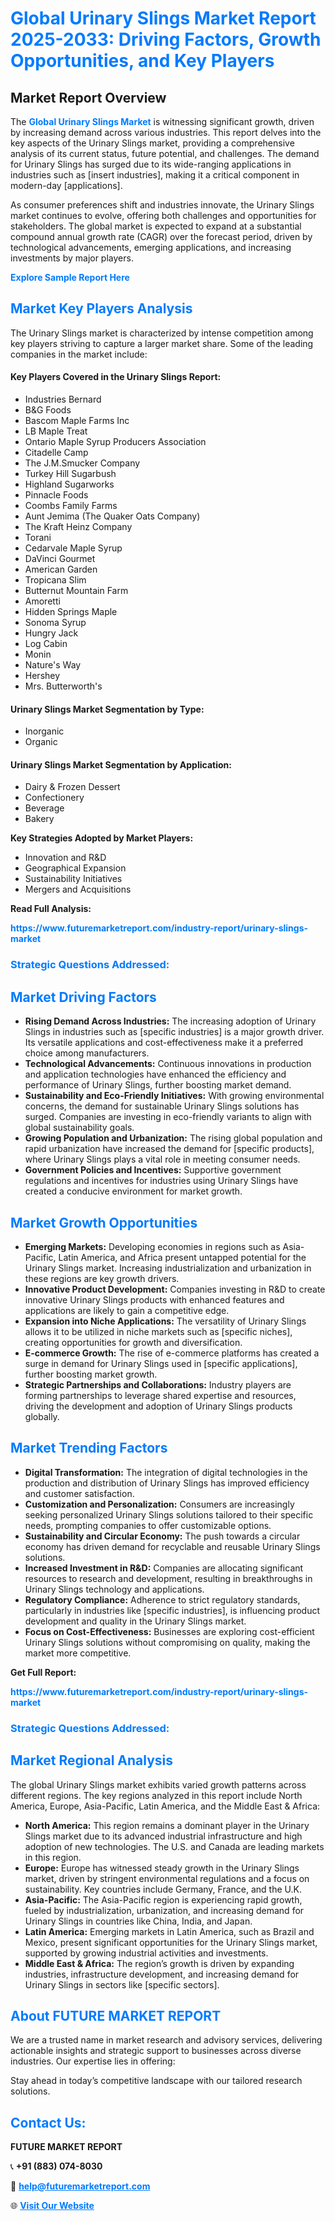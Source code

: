 <h1 style="color: #007BFF;">Global Urinary Slings Market Report 2025-2033: Driving Factors, Growth Opportunities, and Key Players</h1>

<section id="overview">
<h2>Market Report Overview</h2>
<p>The <a href="https://www.futuremarketreport.com/industry-report/urinary-slings-market" style="color: #007BFF; text-decoration: none;"><strong>Global Urinary Slings Market</strong></a> is witnessing significant growth, driven by increasing demand across various industries. This report delves into the key aspects of the Urinary Slings market, providing a comprehensive analysis of its current status, future potential, and challenges. The demand for Urinary Slings has surged due to its wide-ranging applications in industries such as [insert industries], making it a critical component in modern-day [applications].</p>
<p>As consumer preferences shift and industries innovate, the Urinary Slings market continues to evolve, offering both challenges and opportunities for stakeholders. The global market is expected to expand at a substantial compound annual growth rate (CAGR) over the forecast period, driven by technological advancements, emerging applications, and increasing investments by major players.</p>
</section>

<section id="overview">
<p><a href="https://www.futuremarketreport.com/request-sample/reportId=82637" style="color: #007BFF; text-decoration: none;"><strong>Explore Sample Report Here</strong></a></p>
</section>

<section id="key-players">
<h2 style="color: #007BFF;">Market Key Players Analysis</h2>
<p>The Urinary Slings market is characterized by intense competition among key players striving to capture a larger market share. Some of the leading companies in the market include:</p>
<h4>Key Players Covered in the Urinary Slings Report:</h4>
<ul><li>Industries Bernard</li><li>B&amp;G Foods</li><li>Bascom Maple Farms Inc</li><li>LB Maple Treat</li><li>Ontario Maple Syrup Producers Association</li><li>Citadelle Camp</li><li>The J.M.Smucker Company</li><li>Turkey Hill Sugarbush</li><li>Highland Sugarworks</li><li>Pinnacle Foods</li><li>Coombs Family Farms</li><li>Aunt Jemima (The Quaker Oats Company)</li><li>The Kraft Heinz Company</li><li>Torani</li><li>Cedarvale Maple Syrup</li><li>DaVinci Gourmet</li><li>American Garden</li><li>Tropicana Slim</li><li>Butternut Mountain Farm</li><li>Amoretti</li><li>Hidden Springs Maple</li><li>Sonoma Syrup</li><li>Hungry Jack</li><li>Log Cabin</li><li>Monin</li><li>Nature&#039;s Way</li><li>Hershey</li><li>Mrs. Butterworth&#039;s</li></ul>
<h4>Urinary Slings Market Segmentation by Type:</h4>
<ul><li>Inorganic</li><li>Organic</li></ul>

<h4>Urinary Slings Market Segmentation by Application:</h4>
<ul><li>Dairy &amp; Frozen Dessert</li><li>Confectionery</li><li>Beverage</li><li>Bakery</li></ul>
<p><strong>Key Strategies Adopted by Market Players:</strong></p>
<ul>
<li>Innovation and R&D</li>
<li>Geographical Expansion</li>
<li>Sustainability Initiatives</li>
<li>Mergers and Acquisitions</li>
</ul>
</section>

<section>
<p><strong>Read Full Analysis: </strong></p><a href="https://www.futuremarketreport.com/industry-report/urinary-slings-market" style="color: #007BFF; text-decoration: none;"><strong>https://www.futuremarketreport.com/industry-report/urinary-slings-market</strong></a>
<h3 style="color: #007BFF;">Strategic Questions Addressed:</h3>
</section>

<section id="driving-factors">
<h2 style="color: #007BFF;">Market Driving Factors</h2>
<ul>
<li><strong>Rising Demand Across Industries:</strong> The increasing adoption of Urinary Slings in industries such as [specific industries] is a major growth driver. Its versatile applications and cost-effectiveness make it a preferred choice among manufacturers.</li>
<li><strong>Technological Advancements:</strong> Continuous innovations in production and application technologies have enhanced the efficiency and performance of Urinary Slings, further boosting market demand.</li>
<li><strong>Sustainability and Eco-Friendly Initiatives:</strong> With growing environmental concerns, the demand for sustainable Urinary Slings solutions has surged. Companies are investing in eco-friendly variants to align with global sustainability goals.</li>
<li><strong>Growing Population and Urbanization:</strong> The rising global population and rapid urbanization have increased the demand for [specific products], where Urinary Slings plays a vital role in meeting consumer needs.</li>
<li><strong>Government Policies and Incentives:</strong> Supportive government regulations and incentives for industries using Urinary Slings have created a conducive environment for market growth.</li>
</ul>
</section>

<section id="growth-opportunities">
<h2 style="color: #007BFF;">Market Growth Opportunities</h2>
<ul>
<li><strong>Emerging Markets:</strong> Developing economies in regions such as Asia-Pacific, Latin America, and Africa present untapped potential for the Urinary Slings market. Increasing industrialization and urbanization in these regions are key growth drivers.</li>
<li><strong>Innovative Product Development:</strong> Companies investing in R&D to create innovative Urinary Slings products with enhanced features and applications are likely to gain a competitive edge.</li>
<li><strong>Expansion into Niche Applications:</strong> The versatility of Urinary Slings allows it to be utilized in niche markets such as [specific niches], creating opportunities for growth and diversification.</li>
<li><strong>E-commerce Growth:</strong> The rise of e-commerce platforms has created a surge in demand for Urinary Slings used in [specific applications], further boosting market growth.</li>
<li><strong>Strategic Partnerships and Collaborations:</strong> Industry players are forming partnerships to leverage shared expertise and resources, driving the development and adoption of Urinary Slings products globally.</li>
</ul>
</section>

<section id="trending-factors">
<h2 style="color: #007BFF;">Market Trending Factors</h2>
<ul>
<li><strong>Digital Transformation:</strong> The integration of digital technologies in the production and distribution of Urinary Slings has improved efficiency and customer satisfaction.</li>
<li><strong>Customization and Personalization:</strong> Consumers are increasingly seeking personalized Urinary Slings solutions tailored to their specific needs, prompting companies to offer customizable options.</li>
<li><strong>Sustainability and Circular Economy:</strong> The push towards a circular economy has driven demand for recyclable and reusable Urinary Slings solutions.</li>
<li><strong>Increased Investment in R&D:</strong> Companies are allocating significant resources to research and development, resulting in breakthroughs in Urinary Slings technology and applications.</li>
<li><strong>Regulatory Compliance:</strong> Adherence to strict regulatory standards, particularly in industries like [specific industries], is influencing product development and quality in the Urinary Slings market.</li>
<li><strong>Focus on Cost-Effectiveness:</strong> Businesses are exploring cost-efficient Urinary Slings solutions without compromising on quality, making the market more competitive.</li>
</ul>
</section>

<section>
<p><strong>Get Full Report: </strong></p><a href="https://www.futuremarketreport.com/industry-report/urinary-slings-market" style="color: #007BFF; text-decoration: none;"><strong>https://www.futuremarketreport.com/industry-report/urinary-slings-market</strong></a>
<h3 style="color: #007BFF;">Strategic Questions Addressed:</h3>
</section>


<section id="regional-analysis">
<h2 style="color: #007BFF;">Market Regional Analysis</h2>
<p>The global Urinary Slings market exhibits varied growth patterns across different regions. The key regions analyzed in this report include North America, Europe, Asia-Pacific, Latin America, and the Middle East & Africa:</p>
<ul>
<li><strong>North America:</strong> This region remains a dominant player in the Urinary Slings market due to its advanced industrial infrastructure and high adoption of new technologies. The U.S. and Canada are leading markets in this region.</li>
<li><strong>Europe:</strong> Europe has witnessed steady growth in the Urinary Slings market, driven by stringent environmental regulations and a focus on sustainability. Key countries include Germany, France, and the U.K.</li>
<li><strong>Asia-Pacific:</strong> The Asia-Pacific region is experiencing rapid growth, fueled by industrialization, urbanization, and increasing demand for Urinary Slings in countries like China, India, and Japan.</li>
<li><strong>Latin America:</strong> Emerging markets in Latin America, such as Brazil and Mexico, present significant opportunities for the Urinary Slings market, supported by growing industrial activities and investments.</li>
<li><strong>Middle East & Africa:</strong> The region’s growth is driven by expanding industries, infrastructure development, and increasing demand for Urinary Slings in sectors like [specific sectors].</li>
</ul>
</section>

<footer>
<h2 style="color: #007BFF;">About FUTURE MARKET REPORT</h2>
<p>We are a trusted name in market research and advisory services, delivering actionable insights and strategic support to businesses across diverse industries. Our expertise lies in offering:</p>

<p>Stay ahead in today’s competitive landscape with our tailored research solutions.</p>

<h2 style="color: #007BFF;">Contact Us:</h2>
<p><strong>FUTURE MARKET REPORT</strong></p>
<p>📞 <strong>+91 (883) 074-8030</strong></p>
<p>📧 <strong><a href="mailto:help@futuremarketreport.com" style="color: #007BFF;">help@futuremarketreport.com</a></strong></p>
<p>🌐 <strong><a href="https://www.futuremarketreport.com/" style="color: #007BFF;">Visit Our Website</a></strong></p>
</footer>